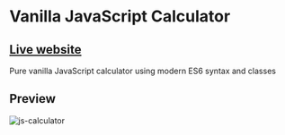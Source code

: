 # Vanilla JavaScript Calculator

## [Live website](https://jesse1224.github.io/Vanilla-JavaScript-Calculator/)

Pure vanilla JavaScript calculator using modern ES6 syntax and classes

## Preview

![js-calculator](https://user-images.githubusercontent.com/69617120/137967274-92f84d56-aa35-495c-8a7d-04df16521973.png)
